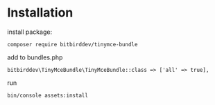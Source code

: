 # Installation

install package:

`composer require bitbirddev/tinymce-bundle`

add to bundles.php

`bitbirddev\TinyMceBundle\TinyMceBundle::class => ['all' => true],`

run

`bin/console assets:install`

